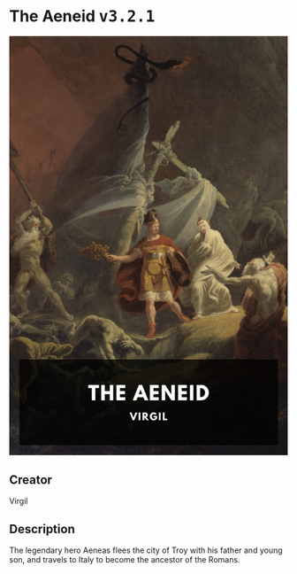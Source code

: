 
# The Aeneid <kbd>v3.2.1</kbd>

<center>
  <img src="./cover-1024.jpg"/>
</center>

## Creator
Virgil

## Description
The legendary hero Aeneas flees the city of Troy with his father and young son, and travels to Italy to become the ancestor of the Romans.
